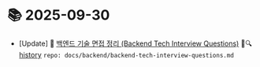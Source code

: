 # 📚 2025-09-30
- [Update] 📙 [백엔드 기술 면접 정리 (Backend Tech Interview Questions)](https://til.qriosity.dev/featured/backend/backend-tech-interview-questions) 📃🔍 [history](https://github.com/Queue-ri/TIL/commits/main/docs/backend/backend-tech-interview-questions.md?since=2025-09-30T00:00:00Z&until=2025-09-30T23:59:59Z) `repo: docs/backend/backend-tech-interview-questions.md`
